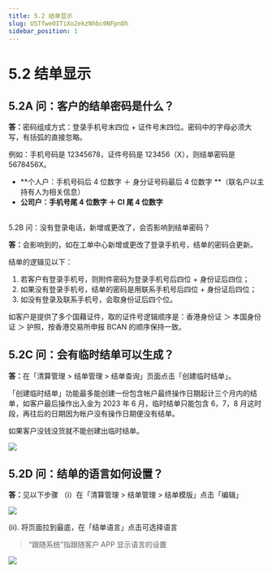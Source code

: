 ```yaml
---
title: 5.2 结单显示
slug: USTfweOITiXo2ekzNhbc0NFpnDh
sidebar_position: 1
---
```



# 5.2 结单显示

## 5.2A 问：客户的结单密码是什么？

<b>答：</b>密码组成方式：登录手机号末四位 + 证件号末四位。密码中的字母必须大写，有括弧的直接忽略。 

例如：手机号码是 12345678，证件号码是 123456（X），则结单密码是 5678456X。

- **个人户：手机号码后 4 位数字 ＋ 身分证号码最后 4 位数字  **（联名户以主持有人为相关信息）
- **公司户：手机号尾 4 位数字 ＋ CI 尾 4 位数字**

## 
5.2B 问：没有登录电话，新增或更改了，会否影响到结单密码？

<b>答：</b>会影响到的，如在工单中心新增或更改了登录手机号，结单的密码会更新。

结单的逻辑见以下：

1. 若客户有登录手机号，则附件密码为登录手机号后四位 + 身份证后四位；
2. 如果没有登录手机号，结单的密码是用联系手机号后四位 + 身份证后四位；
3. 如没有登录及联系手机号，会取身份证后四个位。

如客户是提供了多个国藉证件，取的证件号逻辑顺序是：香港身份证 ＞ 本国身份证 ＞ 护照，按香港交易所申报 BCAN 的顺序保持一致。

## 5.2C 问：会有临时结单可以生成？

<b>答：</b>在「清算管理 &gt; 结单管理 &gt; 结单查询」页面点击「创建临时结单」。


「创建临时结单」功能最多能创建一份包含帐户最终操作日期起计三个月内的结单，如客户最后操作出入金为 2023 年 6 月，临时结单只能包含 6，7，8 月这时段，再往后的日期因为帐户没有操作日期便没有结单。


如果客户没钱没货就不能创建出临时结单。

<img src="/assets/JnOBbpSMtocgUZxGMGzcpXXHnBd.png" src-width="2496" src-height="1312" align="center"/>

## 5.2D 问：结单的语言如何设置？

<b>答：</b>见以下步骤
（i）在「清算管理 &gt; 结单管理 &gt; 结单模版」点击「编辑」

<img src="/assets/V9JXbMtSKom2IBxZAbDc68JKnbc.png" src-width="1842" src-height="1430" align="center"/>

(ii). 将页面拉到最底，在「结单语言」点击可选择语言

> “跟随系统”指跟随客户 APP 显示语言的设置

<img src="/assets/EjRFb3LTPohPwKxIvincZC5gnvb.png" src-width="1898" src-height="1430" align="center"/>

